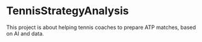 # TennisStrategyAnalysis
This project is about helping tennis coaches to prepare ATP matches, based on AI and data.
